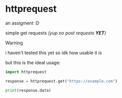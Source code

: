 # httprequest
an assigment :D

simple get requests _(yup no post requests **_YET_**)_

> [!WARNING]
> i haven't tested this yet so idk how usable it is
>
> but this is the ideal usage:

```python
import httprequest

response = httprequest.get("https://example.com")

print(response.data)
```